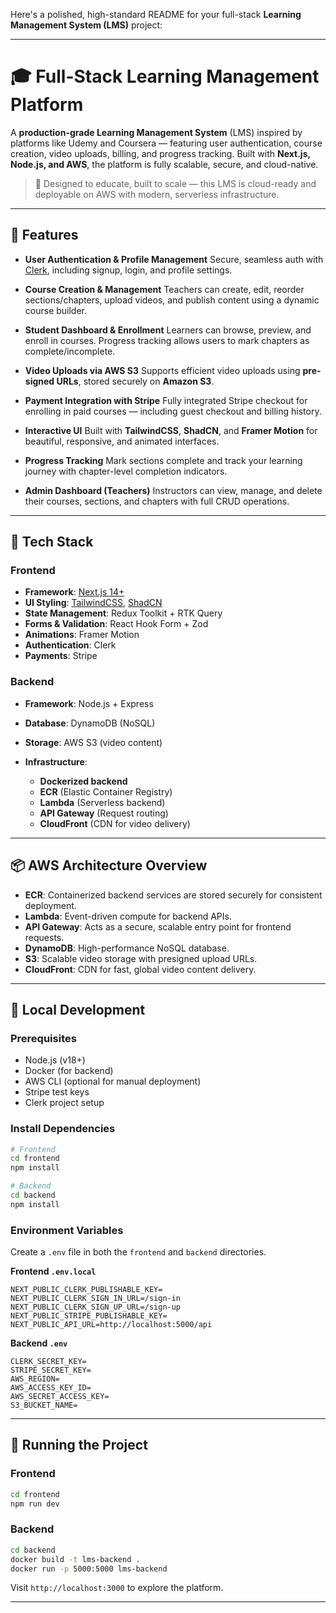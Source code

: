 Here's a polished, high-standard README for your full-stack **Learning Management System (LMS)** project:

---

# 🎓 Full-Stack Learning Management Platform

A **production-grade Learning Management System** (LMS) inspired by platforms like Udemy and Coursera — featuring user authentication, course creation, video uploads, billing, and progress tracking. Built with **Next.js, Node.js, and AWS**, the platform is fully scalable, secure, and cloud-native.

> 🚀 Designed to educate, built to scale — this LMS is cloud-ready and deployable on AWS with modern, serverless infrastructure.

---

## 🌟 Features

- **User Authentication & Profile Management**
  Secure, seamless auth with [Clerk](https://clerk.dev), including signup, login, and profile settings.

- **Course Creation & Management**
  Teachers can create, edit, reorder sections/chapters, upload videos, and publish content using a dynamic course builder.

- **Student Dashboard & Enrollment**
  Learners can browse, preview, and enroll in courses. Progress tracking allows users to mark chapters as complete/incomplete.

- **Video Uploads via AWS S3**
  Supports efficient video uploads using **pre-signed URLs**, stored securely on **Amazon S3**.

- **Payment Integration with Stripe**
  Fully integrated Stripe checkout for enrolling in paid courses — including guest checkout and billing history.

- **Interactive UI**
  Built with **TailwindCSS**, **ShadCN**, and **Framer Motion** for beautiful, responsive, and animated interfaces.

- **Progress Tracking**
  Mark sections complete and track your learning journey with chapter-level completion indicators.

- **Admin Dashboard (Teachers)**
  Instructors can view, manage, and delete their courses, sections, and chapters with full CRUD operations.

---

## 🧱 Tech Stack

### Frontend

- **Framework**: [Next.js 14+](https://nextjs.org/)
- **UI Styling**: [TailwindCSS](https://tailwindcss.com/), [ShadCN](https://ui.shadcn.com/)
- **State Management**: Redux Toolkit + RTK Query
- **Forms & Validation**: React Hook Form + Zod
- **Animations**: Framer Motion
- **Authentication**: Clerk
- **Payments**: Stripe

### Backend

- **Framework**: Node.js + Express
- **Database**: DynamoDB (NoSQL)
- **Storage**: AWS S3 (video content)
- **Infrastructure**:

  - **Dockerized backend**
  - **ECR** (Elastic Container Registry)
  - **Lambda** (Serverless backend)
  - **API Gateway** (Request routing)
  - **CloudFront** (CDN for video delivery)

---

## 📦 AWS Architecture Overview

- **ECR**: Containerized backend services are stored securely for consistent deployment.
- **Lambda**: Event-driven compute for backend APIs.
- **API Gateway**: Acts as a secure, scalable entry point for frontend requests.
- **DynamoDB**: High-performance NoSQL database.
- **S3**: Scalable video storage with presigned upload URLs.
- **CloudFront**: CDN for fast, global video content delivery.

---

## 🧪 Local Development

### Prerequisites

- Node.js (v18+)
- Docker (for backend)
- AWS CLI (optional for manual deployment)
- Stripe test keys
- Clerk project setup

### Install Dependencies

```bash
# Frontend
cd frontend
npm install

# Backend
cd backend
npm install
```

### Environment Variables

Create a `.env` file in both the `frontend` and `backend` directories.

**Frontend `.env.local`**

```env
NEXT_PUBLIC_CLERK_PUBLISHABLE_KEY=
NEXT_PUBLIC_CLERK_SIGN_IN_URL=/sign-in
NEXT_PUBLIC_CLERK_SIGN_UP_URL=/sign-up
NEXT_PUBLIC_STRIPE_PUBLISHABLE_KEY=
NEXT_PUBLIC_API_URL=http://localhost:5000/api
```

**Backend `.env`**

```env
CLERK_SECRET_KEY=
STRIPE_SECRET_KEY=
AWS_REGION=
AWS_ACCESS_KEY_ID=
AWS_SECRET_ACCESS_KEY=
S3_BUCKET_NAME=
```

---

## 🏁 Running the Project

### Frontend

```bash
cd frontend
npm run dev
```

### Backend

```bash
cd backend
docker build -t lms-backend .
docker run -p 5000:5000 lms-backend
```

Visit `http://localhost:3000` to explore the platform.

---
